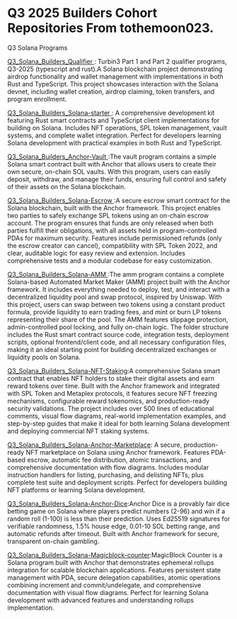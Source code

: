 # Q3 2025 Builders Cohort Repositories From tothemoon023.
Q3 Solana Programs

[Q3_Solana_Builders_Qualifier ](https://github.com/tothemoon023/Q3_2025_Builders_Qualifier) : Turbin3 Part 1 and Part 2 qualifier programs, Q3-2025 (typescript and rust).A Solana blockchain project demonstrating airdrop functionality and wallet management with implementations in both Rust and TypeScript. This project showcases interaction with the Solana devnet, including wallet creation, airdrop claiming, token transfers, and program enrollment.

[Q3_Solana_Builders_Solana-starter ](https://github.com/tothemoon023/Q3_Solana-Starter) : A comprehensive development kit featuring Rust smart contracts and TypeScript client implementations for building on Solana. Includes NFT operations, SPL token management, vault systems, and complete wallet integration. Perfect for developers learning Solana development with practical examples in both Rust and TypeScript. 

[Q3_Solana_Builders_Anchor-Vault ](https://github.com/tothemoon023/Q3_Anchor-Vault) :The vault program contains a simple Solana smart contract built with Anchor that allows users to create their own secure, on-chain SOL vaults. With this program, users can easily deposit, withdraw, and manage their funds, ensuring full control and safety of their assets on the Solana blockchain.

[Q3_Solana_Builders_Solana-Escrow ](https://github.com/tothemoon023/Q3_Solana_Escrow/tree/main) :A secure escrow smart contract for the Solana blockchain, built with the Anchor framework.
This project enables two parties to safely exchange SPL tokens using an on-chain escrow account. The program ensures that funds are only released when both parties fulfill their obligations, with all assets held in program-controlled PDAs for maximum security. Features include permissioned refunds (only the escrow creator can cancel), compatibility with SPL Token 2022, and clear, auditable logic for easy review and extension. Includes comprehensive tests and a modular codebase for easy customization.

[Q3_Solana_Builders_Solana-AMM ](https://github.com/tothemoon023/Q3_Solana_AMM):The amm program contains a complete Solana-based Automated Market Maker (AMM) project built with the Anchor framework. It includes everything needed to deploy, test, and interact with a decentralized liquidity pool and swap protocol, inspired by Uniswap. With this project, users can swap between two tokens using a constant product formula, provide liquidity to earn trading fees, and mint or burn LP tokens representing their share of the pool. The AMM features slippage protection, admin-controlled pool locking, and fully on-chain logic. The folder structure includes the Rust smart contract source code, integration tests, deployment scripts, optional frontend/client code, and all necessary configuration files, making it an ideal starting point for building decentralized exchanges or liquidity pools on Solana.

[Q3_Solana_Builders_Solana-NFT-Staking](https://github.com/tothemoon023/Q3_Solana_NFT-Staking):A comprehensive Solana smart contract that enables NFT holders to stake their digital assets and earn reward tokens over time. Built with the Anchor framework and integrated with SPL Token and Metaplex protocols, it features secure NFT freezing mechanisms, configurable reward tokenomics, and production-ready security validations. The project includes over 500 lines of educational comments, visual flow diagrams, real-world implementation examples, and step-by-step guides that make it ideal for both learning Solana development and deploying commercial NFT staking systems. 

[Q3_Solana_Builders_Solana-Anchor-Marketplace](https://github.com/tothemoon023/Q3_Anchor-Marketplace): A secure, production-ready NFT marketplace on Solana using Anchor framework. Features PDA-based escrow, automatic fee distribution, atomic transactions, and comprehensive documentation with flow diagrams. Includes modular instruction handlers for listing, purchasing, and delisting NFTs, plus complete test suite and deployment scripts. Perfect for developers building NFT platforms or learning Solana development.

[Q3_Solana_Builders_Solana-Anchor-Dice](https://github.com/tothemoon023/Q3_Solana_Anchor-dice):Anchor Dice is a provably fair dice betting game on Solana where players predict numbers (2-96) and win if a random roll (1-100) is less than their prediction. Uses Ed25519 signatures for verifiable randomness, 1.5% house edge, 0.01-10 SOL betting range, and automatic refunds after timeout. Built with Anchor framework for secure, transparent on-chain gambling.

[Q3_Solana_Builders_Solana-Magicblock-counter](https://github.com/tothemoon023/Q3_Solana_Magicblock-counter):MagicBlock Counter is a Solana program built with Anchor that demonstrates ephemeral rollups integration for scalable blockchain applications. Features persistent state management with PDA, secure delegation capabilities, atomic operations combining increment and commit/undelegate, and comprehensive documentation with visual flow diagrams. Perfect for learning Solana development with advanced features and understanding rollups implementation.

